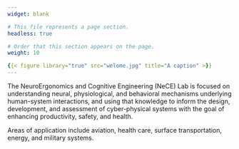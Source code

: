 ```yaml
---
widget: blank

# This file represents a page section.
headless: true

# Order that this section appears on the page.
weight: 10

{{< figure library="true" src="welome.jpg" title="A caption" >}}
---
```


The NeuroErgonomics and Cognitive Engineering (NeCE) Lab is focused on understanding neural, physiological, and behavioral mechanisms underlying human-system interactions, and using that knowledge to inform the design, development, and assessment of cyber-physical systems with the goal of enhancing productivity, safety, and health.

Areas of application include aviation, health care, surface transportation, energy, and military systems.
